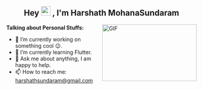 <h2 align="center">Hey <img src="https://media.giphy.com/media/hvRJCLFzcasrR4ia7z/giphy.gif" width="25px"> , I'm Harshath MohanaSundaram</h2>

<img align="right" height="150rem" width="250" alt="GIF" src="https://media.giphy.com/media/pOKrXLf9N5g76/giphy.gif" />

**Talking about Personal Stuffs:**

- 👨  I’m currently working on something cool :wink:.
- 🌱  I’m currently learning Flutter.
- 💬  Ask me about anything, I am happy to help.
- 📫  How to reach me: harshathsundaram@gmail.com

